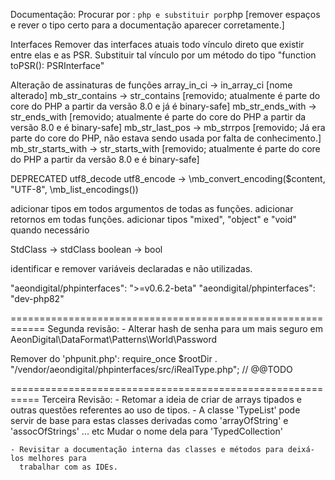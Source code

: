 

Documentação:
Procurar por : ``` php e substituir por ```php [remover espaços e rever o tipo certo para a documentação aparecer corretamente.]


Interfaces
Remover das interfaces atuais todo vínculo direto que existir entre elas e as PSR.
Substituir tal vínculo por um método do tipo "function toPSR(): PSRInterface"


Alteração de assinaturas de funções
array_in_ci         -> in_array_ci              [nome alterado]
mb_str_contains     -> str_contains             [removido; atualmente é parte do core do PHP a partir da versão 8.0 e já é binary-safe]
mb_str_ends_with    -> str_ends_with            [removido; atualmente é parte do core do PHP a partir da versão 8.0 e é binary-safe]
mb_str_last_pos     -> mb_strrpos               [removido; Já era parte do core do PHP, não estava sendo usada por falta de conhecimento.]
mb_str_starts_with  -> str_starts_with          [removido; atualmente é parte do core do PHP a partir da versão 8.0 e é binary-safe]

DEPRECATED
utf8_decode
utf8_encode         -> \mb_convert_encoding($content, "UTF-8", \mb_list_encodings())


adicionar tipos em todos argumentos de todas as funções.
adicionar retornos em todas funções.
adicionar tipos "mixed", "object" e "void" quando necessário

StdClass    -> stdClass
boolean     -> bool

identificar e remover variáveis declaradas e não utilizadas.


"aeondigital/phpinterfaces": ">=v0.6.2-beta"
"aeondigital/phpinterfaces": "dev-php82"


============================================================
Segunda revisão:
    - Alterar hash de senha para um mais seguro em AeonDigital\DataFormat\Patterns\World\Password

Remover do 'phpunit.php':
    require_once $rootDir . "/vendor/aeondigital/phpinterfaces/src/iRealType.php"; // @@TODO


===========================================================
Terceira Revisão:
    - Retomar a ideia de criar de arrays tipados e outras questões referentes ao uso
      de tipos.
    - A classe 'TypeList' pode servir de base para estas classes derivadas como 'arrayOfString' e 'assocOfStrings' ... etc
      Mudar o nome dela para 'TypedCollection'


    - Revisitar a documentação interna das classes e métodos para deixá-los melhores para
      trabalhar com as IDEs.